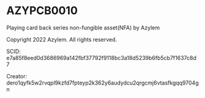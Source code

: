 # AZYPCB0010
Playing card back series non-fungible asset(NFA) by Azylem

Copyright 2022 Azylem. All rights reserved.

SCID: e7a85f8eed0d3686969a142fbf37792f9118bc3a18d5239b6fb5cb7f1637c8d7

Creator: dero1qyfk5w2rvqpl9kzfd7fpteyp2k362y6audydcu2qrgcmj6vtasfkgqq9704gn
